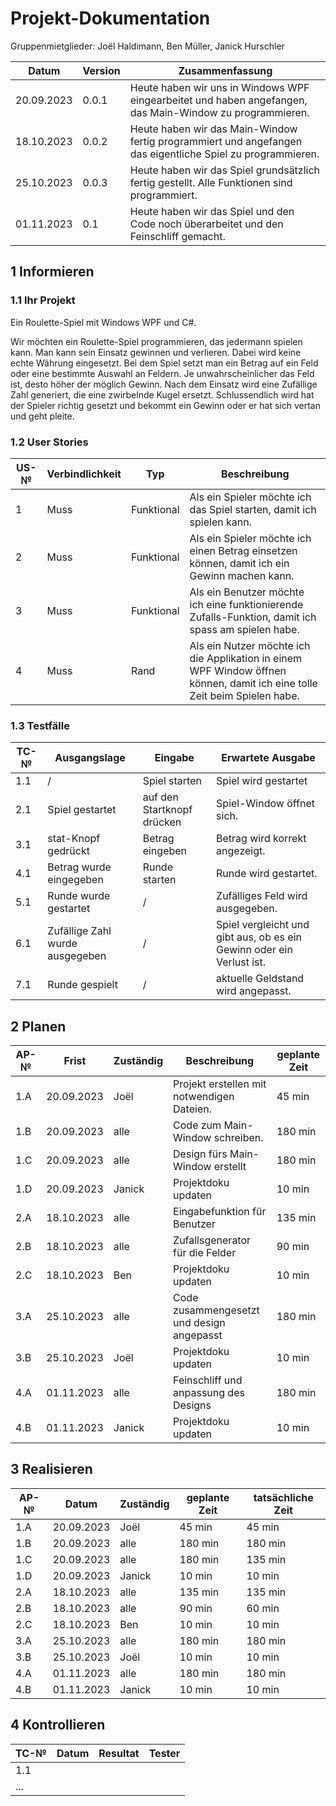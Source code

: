 # Projekt-Dokumentation


Gruppenmietglieder:
Joël Haldimann, 
Ben Müller, 
Janick Hurschler


| Datum | Version | Zusammenfassung                                              |
| ----- | ------- | ------------------------------------------------------------ |
|   20.09.2023    | 0.0.1   | Heute haben wir uns in Windows WPF eingearbeitet und haben angefangen, das Main-Window zu programmieren. |
|    18.10.2023   | 0.0.2    |    Heute haben wir das Main-Window fertig programmiert und angefangen das eigentliche Spiel zu programmieren.      |                                                    |
|    25.10.2023   | 0.0.3   |              Heute haben wir das Spiel grundsätzlich fertig gestellt. Alle Funktionen sind programmiert.|                                                |
|01.11.2023|0.1|Heute haben wir das Spiel und den Code noch überarbeitet und den Feinschliff gemacht.|

## 1 Informieren

### 1.1 Ihr Projekt

Ein Roulette-Spiel mit Windows WPF und C#.

Wir möchten ein Roulette-Spiel programmieren, das jedermann spielen kann. Man kann sein Einsatz gewinnen und verlieren. Dabei wird keine echte Währung eingesetzt. Bei dem Spiel setzt man ein Betrag auf ein Feld oder eine bestimmte Auswahl an Feldern. Je unwahrscheinlicher das Feld ist, desto höher der möglich Gewinn. Nach dem Einsatz wird eine Zufällige Zahl generiert, die eine zwirbelnde Kugel ersetzt. Schlussendlich wird hat der Spieler richtig gesetzt und bekommt ein Gewinn oder er hat sich vertan und geht pleite.


### 1.2 User Stories

| US-№ | Verbindlichkeit | Typ  | Beschreibung                       |
| ---- | --------------- | ---- | ---------------------------------- |
| 1    |       Muss          |   Funktional   | Als ein Spieler möchte ich das Spiel starten, damit ich spielen kann. |
| 2  |  Muss               |   Funktional   |     Als ein Spieler möchte ich einen Betrag einsetzen können, damit ich ein Gewinn machen kann.                               |
|3|Muss|Funktional|Als ein Benutzer möchte ich eine funktionierende Zufalls-Funktion, damit ich spass am spielen habe.|
|4|Muss|Rand|Als ein Nutzer möchte ich die Applikation in einem WPF Window öffnen können, damit ich eine tolle Zeit beim Spielen habe.|


### 1.3 Testfälle

| TC-№ | Ausgangslage | Eingabe | Erwartete Ausgabe |
| ---- | ------------ | ------- | ----------------- |
| 1.1  |     /         |   Spiel starten     |      Spiel wird gestartet             |
| 2.1  |  Spiel gestartet             |     auf den Startknopf drücken    |   Spiel-Window öffnet sich.                |
| 3.1  |       stat-Knopf gedrückt       |    Betrag eingeben     |         Betrag wird korrekt angezeigt.          |
| 4.1  |       Betrag wurde eingegeben       |    Runde starten     |        Runde wird gestartet.           |
| 5.1  |      Runde wurde gestartet        |    /     |       Zufälliges Feld wird ausgegeben.            |
| 6.1  |       Zufällige Zahl wurde ausgegeben       |    /     |         Spiel vergleicht und gibt aus, ob es ein Gewinn oder ein Verlust ist.          |
| 7.1  |      Runde gespielt        |    /     |         aktuelle Geldstand wird angepasst.          |

## 2 Planen

| AP-№ | Frist | Zuständig | Beschreibung | geplante Zeit |
| ---- | ----- | --------- | ------------ | ------------- |
| 1.A  |  20.09.2023     |    Joël       |      Projekt erstellen mit notwendigen Dateien.        |        45 min       |
| 1.B  |   20.09.2023    |    alle      |       Code zum Main-Window schreiben.       |     180 min          |
| 1.C | 20.09.2023 | alle | Design fürs Main-Window erstellt| 180 min |
| 1.D|20.09.2023 | Janick| Projektdoku updaten| 10 min |
|2.A |18.10.2023 |alle |Eingabefunktion für Benutzer |135 min |
|2.B | 18.10.2023|alle |Zufallsgenerator für die Felder |90 min |
|2.C | 18.10.2023|Ben |Projektdoku updaten | 10 min|
|3.A |25.10.2023 |alle |Code zusammengesetzt und design angepasst |180 min |
|3.B | 25.10.2023|Joël | Projektdoku updaten|10 min |
| 4.A|01.11.2023 |alle | Feinschliff und anpassung des Designs|180 min |
|4.B |01.11.2023 | Janick|Projektdoku updaten |10 min |


## 3 Realisieren

| AP-№ | Datum | Zuständig | geplante Zeit | tatsächliche Zeit |
| ---- | ----- | --------- | ------------- | ----------------- |
| 1.A  |   20.09.2023    |   Joël        |   45 min            |    45 min               |
| 1.B|20.09.2023      |    alle       |       180 min        |      180 min             |
|1.C |20.09.2023 |alle |180 min | 135 min|
|1.D |20.09.2023 |Janick |10 min |10 min |
|2.A |18.10.2023 |alle |135 min |135 min |
|2.B |18.10.2023 |alle |90 min |60 min |
|2.C |18.10.2023 |Ben |10 min |10 min |
|3.A |25.10.2023 |alle |180 min | 180 min|
|3.B | 25.10.2023|Joël |10 min |10 min|
|4.A |01.11.2023 |alle |180 min | 180 min|
|4.B |01.11.2023 |Janick |10 min |10 min |

## 4 Kontrollieren

| TC-№ | Datum | Resultat | Tester |
| ---- | ----- | -------- | ------ |
| 1.1  |       |          |        |
| ...  |       |          |        |
